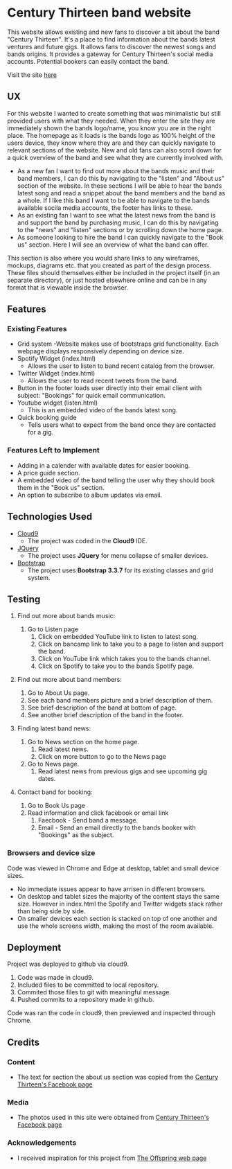 # Century Thirteen band website

This website allows existing and new fans to discover a bit about the band "Century Thirteen". It's a place to find information about the bands latest ventures and future gigs. It allows fans to discover the newest songs and bands origins. It provides a gateway for Century Thirteen's social media accounts.  Potential bookers can easily contact the band.

Visit the site [here](https://kennedydmb.github.io/band-milestone-project/index.html)
 
## UX

For this website I wanted to create something that was minimalistic but still provided users with what they needed. When they enter the site they are immediately shown the bands logo/name, you know you are in the right place. The homepage as it loads is the bands logo as 100% height of the users device, they know where they are and they can quickly navigate to relevant sections of the website. New and old fans can also scroll down for a quick overview of the band and see what they are currently involved with.

- As a new fan I want to find out more about the bands music and their band members, I can do this by navigating to the "listen" and "About us" section of the website. In these sections I will be able to hear the bands latest song and read a snippet about the band members and the band as a whole. If I like this band I want to be able to navigate to the bands available socila media accounts, the footer has links to these.
- As an existing fan I want to see what the latest news from the band is and support the band by purchasing music, I can do this by navigating to the "news" and "listen" sections or by scrolling down the home page. 
- As someone looking to hire the band I can quickly navigate to the "Book us" section. Here I will see an overview of what the band can offer. 

This section is also where you would share links to any wireframes, mockups, diagrams etc. that you created as part of the design process. These files should themselves either be included in the project itself (in an separate directory), or just hosted elsewhere online and can be in any format that is viewable inside the browser.

## Features

### Existing Features

- Grid system
    -Website makes use of bootstraps grid functionality. Each webpage displays responsively depending on device size.
- Spotify Widget (index.html)
    - Allows the user to listen to band recent catalog from the browser.
- Twitter Widget (index.html)
    - Allows the user to read recent tweets from the band.
- Button in the footer loads user directly into their email client with subject: "Bookings" for quick email communication.
- Youtube widget (listen.html)
    - This is an embedded video of the bands latest song.
- Quick booking guide
    - Tells users what to expect from the band once they are contacted for a gig.

### Features Left to Implement

- Adding in a calender with available dates for easier booking.
- A price guide section.
- A embedded video of the band telling the user why they should book them in the "Book us" section.
- An option to subscribe to album updates via email.


## Technologies Used

- [Cloud9](https://c9.io)
    - The project was coded in the **Cloud9** IDE.
- [JQuery](https://jquery.com)
    - The project uses **JQuery** for menu collapse of smaller devices.
- [Bootstrap](https://getbootstrap.com/docs/3.3/getting-started/)
    - The project uses **Bootstrap 3.3.7** for its existing classes and grid system.



## Testing

1. Find out more about bands music:
    1. Go to Listen page
        1. Click on embedded YouTube link to listen to latest song.
        2. Click on bancamp link to take you to a page to listen and support the band.
        3. Click on YouTube link which takes you to the bands channel.
        4. Click on Spotify to take you to the bands Spotify page.
    
 
2. Find out more about band members:
    1. Go to About Us page.
    2. See each band members picture and a brief description of them.
    3. See brief description of the band at bottom of page.
    4. See another brief description of the band in the footer.

3. Finding latest band news:
    1. Go to News section on the home page.
        1. Read latest news.
        2. Click on more button to go to the News page
    2. Go to News page.
        1. Read latest news from previous gigs and see upcoming gig dates.

4. Contact band for booking:
    1. Go to Book Us page
    2. Read information and click facebook or email link
        1. Faecbook - Send band a message.
        2. Email - Send an email directly to the bands booker with "Bookings" as the subject. 

### Browsers and device size

Code was viewed in Chrome and Edge at desktop, tablet and small device sizes.
- No immediate issues appear to have arrisen in different browsers.
- On desktop and tablet sizes the majority of the content stays the same size. However in index.html the
Spotify and Twitter widgets stack rather than being side by side.
- On smaller devices each section is stacked on top of one another and use the whole screens width, making the most of the room available.

## Deployment

Project was deployed to github via cloud9.

1. Code was made in cloud9.
2. Included files to be committed to local repository.
3. Commited those files to git with meaningful message.
4. Pushed commits to a repository made in github.

Code was ran the code in cloud9, then previewed and inspected through Chrome.


## Credits

### Content
- The text for section the about us section was copied from the [Century Thirteen's Facebook page](https://www.facebook.com/centurythirteen/)

### Media
- The photos used in this site were obtained from [Century Thirteen's Facebook page](https://www.facebook.com/centurythirteen/)

### Acknowledgements

- I received inspiration for this project from [The Offspring web page](https://www.offspring.com/)